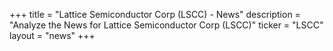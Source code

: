 +++
title = "Lattice Semiconductor Corp (LSCC) - News"
description = "Analyze the News for Lattice Semiconductor Corp (LSCC)"
ticker = "LSCC"
layout = "news"
+++

